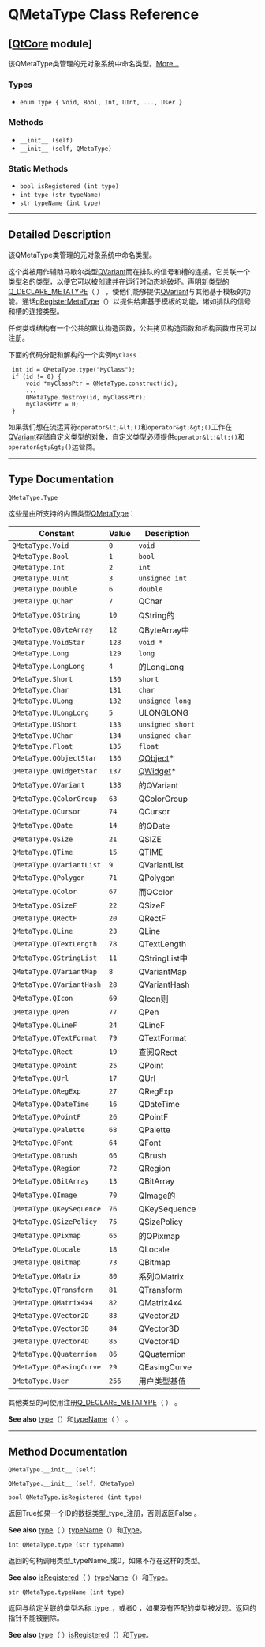# QMetaType Class Reference

## [[QtCore](index.htm) module]

该QMetaType类管理的元对象系统中命名类型。[More...](#details)

### Types

*   `enum Type { Void, Bool, Int, UInt, ..., User }`

### Methods

*   `__init__ (self)`
*   `__init__ (self, QMetaType)`

### Static Methods

*   `bool isRegistered (int type)`
*   `int type (str typeName)`
*   `str typeName (int type)`

* * *

## Detailed Description

该QMetaType类管理的元对象系统中命名类型。

这个类被用作辅助马歇尔类型[QVariant](qmetatype.html#Type-enum)而在排队的信号和槽的连接。它关联一个类型名的类型，以便它可以被创建并在运行时动态地破坏。声明新类型的[Q_DECLARE_METATYPE](qmetatype.html#Q_DECLARE_METATYPE)（ ） ，使他们能够提供[QVariant](qmetatype.html#Type-enum)与其他基于模板的功能。通话[qRegisterMetaType](qmetatype.html#qRegisterMetaType)（）以提供给非基于模板的功能，诸如排队的信号和槽的连接类型。

任何类或结构有一个公共的默认构造函数，公共拷贝构造函数和析构函数市民可以注册。

下面的代码分配和解构的一个实例`MyClass`：

```
 int id = QMetaType.type("MyClass");
 if (id != 0) {
     void *myClassPtr = QMetaType.construct(id);
     ...
     QMetaType.destroy(id, myClassPtr);
     myClassPtr = 0;
 }

```

如果我们想在流运算符`operator&lt;&lt;()`和`operator&gt;&gt;()`工作在[QVariant](qmetatype.html#Type-enum)存储自定义类型的对象，自定义类型必须提供`operator&lt;&lt;()`和`operator&gt;&gt;()`运营商。

* * *

## Type Documentation

```
QMetaType.Type
```

这些是由所支持的内置类型[QMetaType](qmetatype.html)：

| Constant | Value | Description |
| --- | --- | --- |
| `QMetaType.Void` | `0` | `void` |
| `QMetaType.Bool` | `1` | `bool` |
| `QMetaType.Int` | `2` | `int` |
| `QMetaType.UInt` | `3` | `unsigned int` |
| `QMetaType.Double` | `6` | `double` |
| `QMetaType.QChar` | `7` | QChar |
| `QMetaType.QString` | `10` | QString的 |
| `QMetaType.QByteArray` | `12` | QByteArray中 |
| `QMetaType.VoidStar` | `128` | `void *` |
| `QMetaType.Long` | `129` | `long` |
| `QMetaType.LongLong` | `4` | 的LongLong |
| `QMetaType.Short` | `130` | `short` |
| `QMetaType.Char` | `131` | `char` |
| `QMetaType.ULong` | `132` | `unsigned long` |
| `QMetaType.ULongLong` | `5` | ULONGLONG |
| `QMetaType.UShort` | `133` | `unsigned short` |
| `QMetaType.UChar` | `134` | `unsigned char` |
| `QMetaType.Float` | `135` | `float` |
| `QMetaType.QObjectStar` | `136` | [QObject](qobject.html)* |
| `QMetaType.QWidgetStar` | `137` | [QWidget](qwidget.html)* |
| `QMetaType.QVariant` | `138` | 的QVariant |
| `QMetaType.QColorGroup` | `63` | QColorGroup |
| `QMetaType.QCursor` | `74` | QCursor |
| `QMetaType.QDate` | `14` | 的QDate |
| `QMetaType.QSize` | `21` | QSIZE |
| `QMetaType.QTime` | `15` | QTIME |
| `QMetaType.QVariantList` | `9` | QVariantList |
| `QMetaType.QPolygon` | `71` | QPolygon |
| `QMetaType.QColor` | `67` | 而QColor |
| `QMetaType.QSizeF` | `22` | QSizeF |
| `QMetaType.QRectF` | `20` | QRectF |
| `QMetaType.QLine` | `23` | QLine |
| `QMetaType.QTextLength` | `78` | QTextLength |
| `QMetaType.QStringList` | `11` | QStringList中 |
| `QMetaType.QVariantMap` | `8` | QVariantMap |
| `QMetaType.QVariantHash` | `28` | QVariantHash |
| `QMetaType.QIcon` | `69` | QIcon则 |
| `QMetaType.QPen` | `77` | QPen |
| `QMetaType.QLineF` | `24` | QLineF |
| `QMetaType.QTextFormat` | `79` | QTextFormat |
| `QMetaType.QRect` | `19` | 查阅QRect |
| `QMetaType.QPoint` | `25` | QPoint |
| `QMetaType.QUrl` | `17` | QUrl |
| `QMetaType.QRegExp` | `27` | QRegExp |
| `QMetaType.QDateTime` | `16` | QDateTime |
| `QMetaType.QPointF` | `26` | QPointF |
| `QMetaType.QPalette` | `68` | QPalette |
| `QMetaType.QFont` | `64` | QFont |
| `QMetaType.QBrush` | `66` | QBrush |
| `QMetaType.QRegion` | `72` | QRegion |
| `QMetaType.QBitArray` | `13` | QBitArray |
| `QMetaType.QImage` | `70` | QImage的 |
| `QMetaType.QKeySequence` | `76` | QKeySequence |
| `QMetaType.QSizePolicy` | `75` | QSizePolicy |
| `QMetaType.QPixmap` | `65` | 的QPixmap |
| `QMetaType.QLocale` | `18` | QLocale |
| `QMetaType.QBitmap` | `73` | QBitmap |
| `QMetaType.QMatrix` | `80` | 系列QMatrix |
| `QMetaType.QTransform` | `81` | QTransform |
| `QMetaType.QMatrix4x4` | `82` | QMatrix4x4 |
| `QMetaType.QVector2D` | `83` | QVector2D |
| `QMetaType.QVector3D` | `84` | QVector3D |
| `QMetaType.QVector4D` | `85` | QVector4D |
| `QMetaType.QQuaternion` | `86` | QQuaternion |
| `QMetaType.QEasingCurve` | `29` | QEasingCurve |
| `QMetaType.User` | `256` | 用户类型基值 |

其他类型的可使用注册[Q_DECLARE_METATYPE](qmetatype.html#Q_DECLARE_METATYPE)（ ） 。

**See also** [type](qmetatype.html#type)（）和[typeName](qmetatype.html#typeName)（ ） 。

* * *

## Method Documentation

```
QMetaType.__init__ (self)
```

```
QMetaType.__init__ (self, QMetaType)
```

```
bool QMetaType.isRegistered (int type)
```

返回True如果一个ID的数据类型_type_注册，否则返回False 。

**See also** [type](qmetatype.html#type)（ ）[typeName](qmetatype.html#typeName)（）和[Type](qmetatype.html#Type-enum)。

```
int QMetaType.type (str typeName)
```

返回的句柄调用类型_typeName_或0，如果不存在这样的类型。

**See also** [isRegistered](qmetatype.html#isRegistered)（ ）[typeName](qmetatype.html#typeName)（）和[Type](qmetatype.html#Type-enum)。

```
str QMetaType.typeName (int type)
```

返回与给定关联的类型名称_type_，或者0 ，如果没有匹配的类型被发现。返回的指针不能被删除。

**See also** [type](qmetatype.html#type)（ ）[isRegistered](qmetatype.html#isRegistered)（）和[Type](qmetatype.html#Type-enum)。